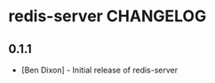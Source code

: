 redis-server CHANGELOG
======================

0.1.1
-----
- [Ben Dixon] - Initial release of redis-server


